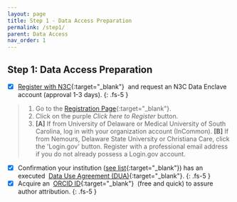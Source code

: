 ```yaml
---
layout: page
title: Step 1 - Data Access Preparation
permalink: /step1/
parent: Data Access
nav_order: 1
---
```


## Step 1: Data Access Preparation

- [x] [Register with N3C](https://covid-test.cd2h.org/N3C_data_enclave){:target="_blank"}&nbsp; and request an N3C Data Enclave account (approval 1-3 days).
{: .fs-5 }
> 1. Go to the [Registration Page](https://labs.cd2h.org/registration/){:target="_blank"}.
> 2. Click on the purple _Click here to Register_ button.
> 3. **[A]** If from University of Delaware or Medical University of South Carolina, log in with your organization account (InCommon). **[B]** If from Nemours, Delaware State University or Christiana Care, click the 'Login.gov' button.  Register with a professional email address if you do not already possess a Login.gov account.

- [x] Confirmation your institution ([see list](https://covid.cd2h.org/node/280){:target="_blank"}) has an executed &nbsp;[Data Use Agreement (DUA)](https://ncats.nih.gov/n3c/resources/data-access){:target="_blank"}.
{: .fs-5 }
- [x] Acquire an &nbsp;[ORCID ID](https://orcid.org/){:target="_blank"} &nbsp;(free and quick) to assure author attribution.
{: .fs-5 }
